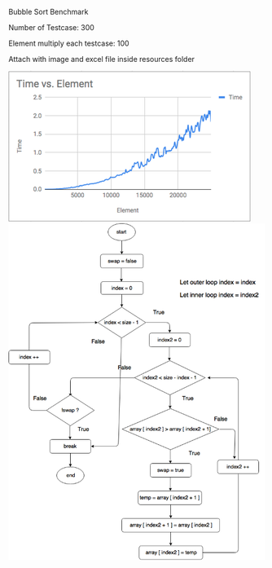 
Bubble Sort Benchmark

Number of Testcase: 300

Element multiply each testcase: 100

Attach with image and excel file inside resources folder

![Bubble Sort Bench Mark](/bubble-sort-benchmark/resources/benchmark/bubble-sort-benchmark.png)
![Bubble Sort Flow Chart](/bubble-sort-benchmark/resources/bubble-sort.png)
